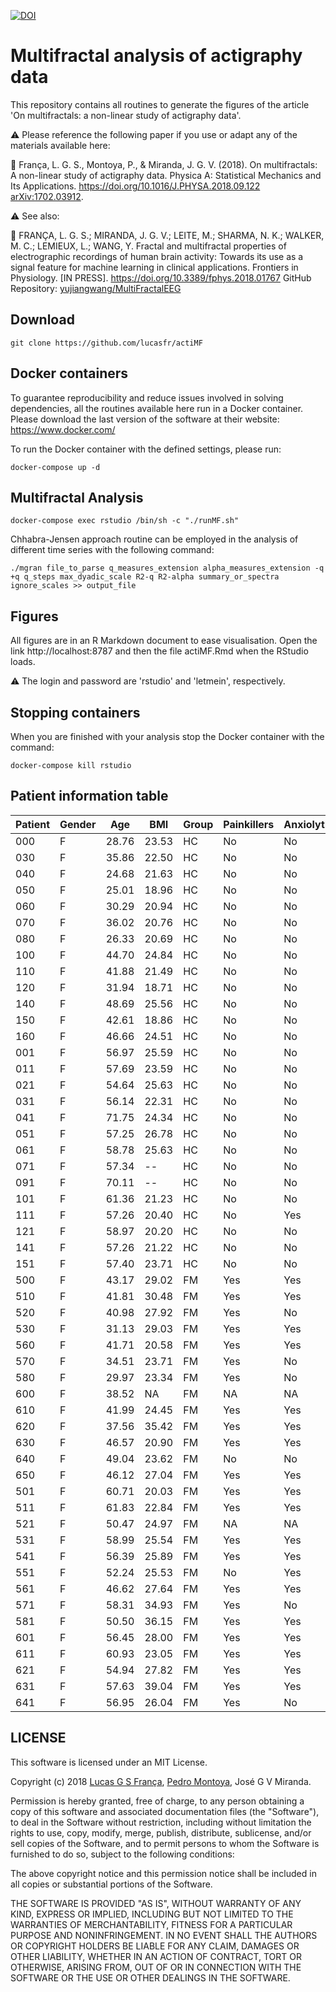 [![DOI](https://zenodo.org/badge/139232784.svg)](https://zenodo.org/badge/latestdoi/139232784)


# Multifractal analysis of actigraphy data 

This repository contains all routines to generate the figures of the article 'On multifractals: a non-linear study of actigraphy data'.

:warning: Please reference the following paper if you use or adapt any of the materials available here:

:newspaper: França, L. G. S., Montoya, P., & Miranda, J. G. V. (2018). On multifractals: A non-linear study of actigraphy data. Physica A: Statistical Mechanics and Its Applications. https://doi.org/10.1016/J.PHYSA.2018.09.122 [arXiv:1702.03912](https://arxiv.org/abs/1702.03912).

:warning: See also:

:newspaper: FRANÇA, L. G. S.; MIRANDA, J. G. V.; LEITE, M.; SHARMA, N. K.; WALKER, M. C.; LEMIEUX, L.; WANG, Y. Fractal and multifractal properties of electrographic recordings of human brain activity: Towards its use as a signal feature for machine learning in clinical applications. Frontiers in Physiology. [IN PRESS]. https://doi.org/10.3389/fphys.2018.01767 GitHub Repository: [yujiangwang/MultiFractalEEG](https://github.com/yujiangwang/MultiFractalEEG)

## Download

```
git clone https://github.com/lucasfr/actiMF
```

## Docker containers

To guarantee reproducibility and reduce issues involved in solving dependencies, all the routines available here run in a Docker container. Please download the last version of the software at their website: https://www.docker.com/

To run the Docker container with the defined settings, please run:

```
docker-compose up -d
```

## Multifractal Analysis

```
docker-compose exec rstudio /bin/sh -c "./runMF.sh"
```

Chhabra-Jensen approach routine can be employed in the analysis of different time series with the following command:

```
./mgran file_to_parse q_measures_extension alpha_measures_extension -q +q q_steps max_dyadic_scale R2-q R2-alpha summary_or_spectra ignore_scales >> output_file
```

## Figures

All figures are in an R Markdown document to ease visualisation. Open the link http://localhost:8787 and then the file actiMF.Rmd when the RStudio loads.

:warning: The login and password are 'rstudio' and 'letmein', respectively.

## Stopping containers

When you are finished with your analysis stop the Docker container with the command:

```
docker-compose kill rstudio
```

## Patient information table

| Patient | Gender | Age   | BMI   | Group | Painkillers | Anxiolytics | Antidepressants |
|---------|--------|-------|-------|-------|-------------|-------------|-----------------|
| 000     | F      | 28.76 | 23.53 | HC    | No          | No          | No              |
| 030     | F      | 35.86 | 22.50 | HC    | No          | No          | No              |
| 040     | F      | 24.68 | 21.63 | HC    | No          | No          | No              |
| 050     | F      | 25.01 | 18.96 | HC    | No          | No          | Yes             |
| 060     | F      | 30.29 | 20.94 | HC    | No          | No          | No              |
| 070     | F      | 36.02 | 20.76 | HC    | No          | No          | No              |
| 080     | F      | 26.33 | 20.69 | HC    | No          | No          | No              |
| 100     | F      | 44.70 | 24.84 | HC    | No          | No          | No              |
| 110     | F      | 41.88 | 21.49 | HC    | No          | No          | No              |
| 120     | F      | 31.94 | 18.71 | HC    | No          | No          | No              |
| 140     | F      | 48.69 | 25.56 | HC    | No          | No          | No              |
| 150     | F      | 42.61 | 18.86 | HC    | No          | No          | No              |
| 160     | F      | 46.66 | 24.51 | HC    | No          | No          | No              |
| 001     | F      | 56.97 | 25.59 | HC    | No          | No          | No              |
| 011     | F      | 57.69 | 23.59 | HC    | No          | No          | Yes             |
| 021     | F      | 54.64 | 25.63 | HC    | No          | No          | No              |
| 031     | F      | 56.14 | 22.31 | HC    | No          | No          | No              |
| 041     | F      | 71.75 | 24.34 | HC    | No          | No          | No              |
| 051     | F      | 57.25 | 26.78 | HC    | No          | No          | No              |
| 061     | F      | 58.78 | 25.63 | HC    | No          | No          | No              |
| 071     | F      | 57.34 | --    | HC    | No          | No          | No              |
| 091     | F      | 70.11 | --    | HC    | No          | No          | No              |
| 101     | F      | 61.36 | 21.23 | HC    | No          | No          | No              |
| 111     | F      | 57.26 | 20.40 | HC    | No          | Yes         | Yes             |
| 121     | F      | 58.97 | 20.20 | HC    | No          | No          | No              |
| 141     | F      | 57.26 | 21.22 | HC    | No          | No          | No              |
| 151     | F      | 57.40 | 23.71 | HC    | No          | No          | No              |
| 500     | F      | 43.17 | 29.02 | FM    | Yes         | Yes         | Yes             |
| 510     | F      | 41.81 | 30.48 | FM    | Yes         | Yes         | Yes             |
| 520     | F      | 40.98 | 27.92 | FM    | Yes         | No          | Yes             |
| 530     | F      | 31.13 | 29.03 | FM    | Yes         | Yes         | Yes             |
| 560     | F      | 41.71 | 20.58 | FM    | Yes         | Yes         | No              |
| 570     | F      | 34.51 | 23.71 | FM    | Yes         | No          | No              |
| 580     | F      | 29.97 | 23.34 | FM    | Yes         | No          | No              |
| 600     | F      | 38.52 | NA    | FM    | NA          | NA          | NA              |
| 610     | F      | 41.99 | 24.45 | FM    | Yes         | Yes         | Yes             |
| 620     | F      | 37.56 | 35.42 | FM    | Yes         | Yes         | Yes             |
| 630     | F      | 46.57 | 20.90 | FM    | Yes         | Yes         | Yes             |
| 640     | F      | 49.04 | 23.62 | FM    | No          | No          | No              |
| 650     | F      | 46.12 | 27.04 | FM    | Yes         | Yes         | Yes             |
| 501     | F      | 60.71 | 20.03 | FM    | Yes         | Yes         | Yes             |
| 511     | F      | 61.83 | 22.84 | FM    | Yes         | Yes         | Yes             |
| 521     | F      | 50.47 | 24.97 | FM    | NA          | NA          | NA              |
| 531     | F      | 58.99 | 25.54 | FM    | Yes         | Yes         | Yes             |
| 541     | F      | 56.39 | 25.89 | FM    | Yes         | Yes         | Yes             |
| 551     | F      | 52.24 | 25.53 | FM    | No          | Yes         | Yes             |
| 561     | F      | 46.62 | 27.64 | FM    | Yes         | Yes         | Yes             |
| 571     | F      | 58.31 | 34.93 | FM    | Yes         | No          | Yes             |
| 581     | F      | 50.50 | 36.15 | FM    | Yes         | Yes         | Yes             |
| 601     | F      | 56.45 | 28.00 | FM    | Yes         | Yes         | Yes             |
| 611     | F      | 60.93 | 23.05 | FM    | Yes         | Yes         | Yes             |
| 621     | F      | 54.94 | 27.82 | FM    | Yes         | Yes         | Yes             |
| 631     | F      | 57.63 | 39.04 | FM    | Yes         | Yes         | Yes             |
| 641     | F      | 56.95 | 26.04 | FM    | Yes         | No          | No              |

## LICENSE

This software is licensed under an MIT License. 

Copyright (c) 2018 [Lucas G S França](https://lucasfr.github.io/), [Pedro Montoya](http://pedromontoya.com/), José G V Miranda. 

Permission is hereby granted, free of charge, to any person obtaining a copy
of this software and associated documentation files (the "Software"), to deal
in the Software without restriction, including without limitation the rights
to use, copy, modify, merge, publish, distribute, sublicense, and/or sell
copies of the Software, and to permit persons to whom the Software is
furnished to do so, subject to the following conditions:

The above copyright notice and this permission notice shall be included in all
copies or substantial portions of the Software.

THE SOFTWARE IS PROVIDED "AS IS", WITHOUT WARRANTY OF ANY KIND, EXPRESS OR
IMPLIED, INCLUDING BUT NOT LIMITED TO THE WARRANTIES OF MERCHANTABILITY,
FITNESS FOR A PARTICULAR PURPOSE AND NONINFRINGEMENT. IN NO EVENT SHALL THE
AUTHORS OR COPYRIGHT HOLDERS BE LIABLE FOR ANY CLAIM, DAMAGES OR OTHER
LIABILITY, WHETHER IN AN ACTION OF CONTRACT, TORT OR OTHERWISE, ARISING FROM,
OUT OF OR IN CONNECTION WITH THE SOFTWARE OR THE USE OR OTHER DEALINGS IN THE
SOFTWARE.
